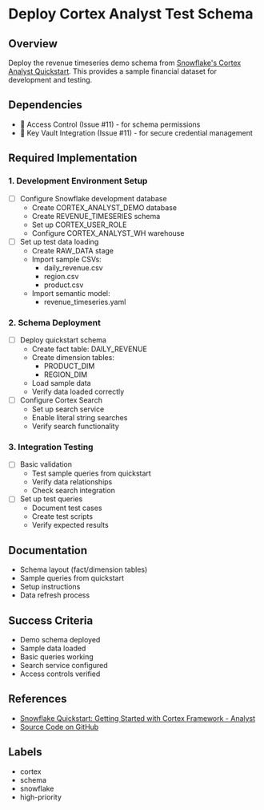 # Deploy Cortex Analyst Test Schema

## Overview
Deploy the revenue timeseries demo schema from [Snowflake's Cortex Analyst Quickstart](https://quickstarts.snowflake.com/guide/getting_started_with_cortex_analyst/index.html?index=..%2F..index#0). This provides a sample financial dataset for development and testing.

## Dependencies
- 🔄 Access Control (Issue #11) - for schema permissions
- 🔄 Key Vault Integration (Issue #11) - for secure credential management

## Required Implementation

### 1. Development Environment Setup
- [ ] Configure Snowflake development database
  - Create CORTEX_ANALYST_DEMO database
  - Create REVENUE_TIMESERIES schema
  - Set up CORTEX_USER_ROLE
  - Configure CORTEX_ANALYST_WH warehouse
- [ ] Set up test data loading
  - Create RAW_DATA stage
  - Import sample CSVs:
    - daily_revenue.csv
    - region.csv
    - product.csv
  - Import semantic model:
    - revenue_timeseries.yaml

### 2. Schema Deployment
- [ ] Deploy quickstart schema
  - Create fact table: DAILY_REVENUE
  - Create dimension tables:
    - PRODUCT_DIM
    - REGION_DIM
  - Load sample data
  - Verify data loaded correctly
- [ ] Configure Cortex Search
  - Set up search service
  - Enable literal string searches
  - Verify search functionality

### 3. Integration Testing
- [ ] Basic validation
  - Test sample queries from quickstart
  - Verify data relationships
  - Check search integration
- [ ] Set up test queries
  - Document test cases
  - Create test scripts
  - Verify expected results

## Documentation
- Schema layout (fact/dimension tables)
- Sample queries from quickstart
- Setup instructions
- Data refresh process

## Success Criteria
- Demo schema deployed
- Sample data loaded
- Basic queries working
- Search service configured
- Access controls verified

## References
- [Snowflake Quickstart: Getting Started with Cortex Framework - Analyst](https://quickstarts.snowflake.com/guide/getting_started_with_cortex_analyst/index.html?index=..%2F..index#0)
- [Source Code on GitHub](https://github.com/Snowflake-Labs/cortex-framework-getting-started)

## Labels
- cortex
- schema
- snowflake
- high-priority 